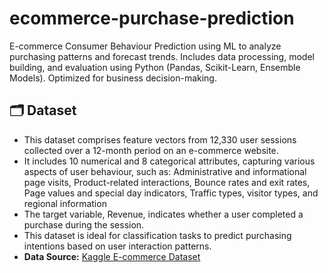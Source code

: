 # ecommerce-purchase-prediction
E-commerce Consumer Behaviour Prediction using ML to analyze purchasing patterns and forecast trends. Includes data processing, model building, and evaluation using Python (Pandas, Scikit-Learn, Ensemble Models). Optimized for business decision-making.

## 🗂️ Dataset
- This dataset comprises feature vectors from 12,330 user sessions collected over a 12-month period on an e-commerce website.
- It includes 10 numerical and 8 categorical attributes, capturing various aspects of user behaviour, such as: Administrative and informational page visits, Product-related interactions, Bounce rates and exit rates, Page values and special day indicators, Traffic types, visitor types, and regional information
- The target variable, Revenue, indicates whether a user completed a purchase during the session.
- This dataset is ideal for classification tasks to predict purchasing intentions based on user interaction patterns.
- **Data Source:** [Kaggle E-commerce Dataset](https://www.kaggle.com/datasets/syedhaideralizaidi/online-shoppers-intention)
